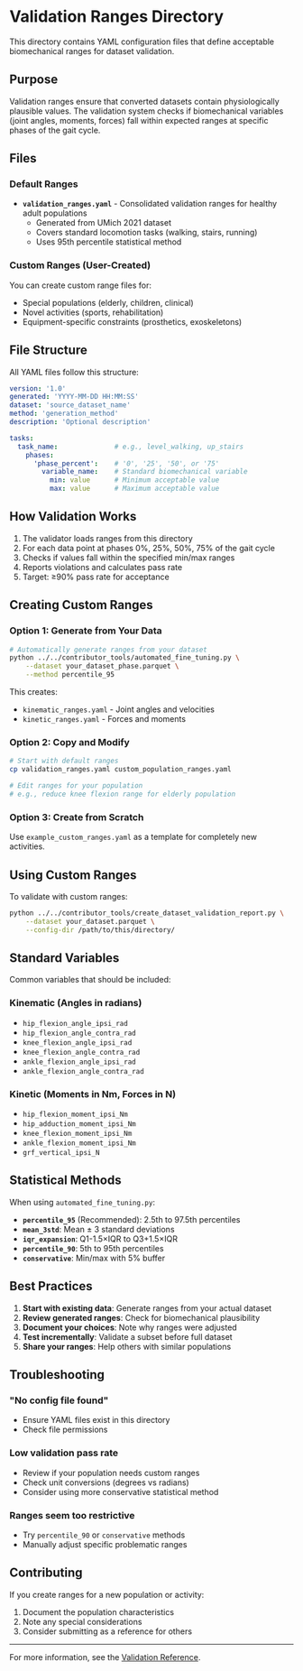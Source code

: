 # Validation Ranges Directory

This directory contains YAML configuration files that define acceptable biomechanical ranges for dataset validation.

## Purpose

Validation ranges ensure that converted datasets contain physiologically plausible values. The validation system checks if biomechanical variables (joint angles, moments, forces) fall within expected ranges at specific phases of the gait cycle.

## Files

### Default Ranges

- **`validation_ranges.yaml`** - Consolidated validation ranges for healthy adult populations
  - Generated from UMich 2021 dataset
  - Covers standard locomotion tasks (walking, stairs, running)
  - Uses 95th percentile statistical method

### Custom Ranges (User-Created)

You can create custom range files for:
- Special populations (elderly, children, clinical)
- Novel activities (sports, rehabilitation)
- Equipment-specific constraints (prosthetics, exoskeletons)

## File Structure

All YAML files follow this structure:

```yaml
version: '1.0'
generated: 'YYYY-MM-DD HH:MM:SS'
dataset: 'source_dataset_name'
method: 'generation_method'
description: 'Optional description'

tasks:
  task_name:              # e.g., level_walking, up_stairs
    phases:
      'phase_percent':    # '0', '25', '50', or '75'
        variable_name:    # Standard biomechanical variable
          min: value      # Minimum acceptable value
          max: value      # Maximum acceptable value
```

## How Validation Works

1. The validator loads ranges from this directory
2. For each data point at phases 0%, 25%, 50%, 75% of the gait cycle
3. Checks if values fall within the specified min/max ranges
4. Reports violations and calculates pass rate
5. Target: ≥90% pass rate for acceptance

## Creating Custom Ranges

### Option 1: Generate from Your Data

```bash
# Automatically generate ranges from your dataset
python ../../contributor_tools/automated_fine_tuning.py \
    --dataset your_dataset_phase.parquet \
    --method percentile_95
```

This creates:
- `kinematic_ranges.yaml` - Joint angles and velocities
- `kinetic_ranges.yaml` - Forces and moments

### Option 2: Copy and Modify

```bash
# Start with default ranges
cp validation_ranges.yaml custom_population_ranges.yaml

# Edit ranges for your population
# e.g., reduce knee flexion range for elderly population
```

### Option 3: Create from Scratch

Use `example_custom_ranges.yaml` as a template for completely new activities.

## Using Custom Ranges

To validate with custom ranges:

```bash
python ../../contributor_tools/create_dataset_validation_report.py \
    --dataset your_dataset.parquet \
    --config-dir /path/to/this/directory/
```

## Standard Variables

Common variables that should be included:

### Kinematic (Angles in radians)
- `hip_flexion_angle_ipsi_rad`
- `hip_flexion_angle_contra_rad`
- `knee_flexion_angle_ipsi_rad`
- `knee_flexion_angle_contra_rad`
- `ankle_flexion_angle_ipsi_rad`
- `ankle_flexion_angle_contra_rad`

### Kinetic (Moments in Nm, Forces in N)
- `hip_flexion_moment_ipsi_Nm`
- `hip_adduction_moment_ipsi_Nm`
- `knee_flexion_moment_ipsi_Nm`
- `ankle_flexion_moment_ipsi_Nm`
- `grf_vertical_ipsi_N`

## Statistical Methods

When using `automated_fine_tuning.py`:

- **`percentile_95`** (Recommended): 2.5th to 97.5th percentiles
- **`mean_3std`**: Mean ± 3 standard deviations
- **`iqr_expansion`**: Q1-1.5×IQR to Q3+1.5×IQR
- **`percentile_90`**: 5th to 95th percentiles
- **`conservative`**: Min/max with 5% buffer

## Best Practices

1. **Start with existing data**: Generate ranges from your actual dataset
2. **Review generated ranges**: Check for biomechanical plausibility
3. **Document your choices**: Note why ranges were adjusted
4. **Test incrementally**: Validate a subset before full dataset
5. **Share your ranges**: Help others with similar populations

## Troubleshooting

### "No config file found"
- Ensure YAML files exist in this directory
- Check file permissions

### Low validation pass rate
- Review if your population needs custom ranges
- Check unit conversions (degrees vs radians)
- Consider using more conservative statistical method

### Ranges seem too restrictive
- Try `percentile_90` or `conservative` methods
- Manually adjust specific problematic ranges

## Contributing

If you create ranges for a new population or activity:
1. Document the population characteristics
2. Note any special considerations
3. Consider submitting as a reference for others

---

For more information, see the [Validation Reference](../../docs/contributing/validation_reference.md).